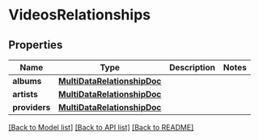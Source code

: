 # VideosRelationships

## Properties
Name | Type | Description | Notes
------------ | ------------- | ------------- | -------------
**albums** | [**MultiDataRelationshipDoc**](MultiDataRelationshipDoc.md) |  | 
**artists** | [**MultiDataRelationshipDoc**](MultiDataRelationshipDoc.md) |  | 
**providers** | [**MultiDataRelationshipDoc**](MultiDataRelationshipDoc.md) |  | 

[[Back to Model list]](../README.md#documentation-for-models) [[Back to API list]](../README.md#documentation-for-api-endpoints) [[Back to README]](../README.md)



